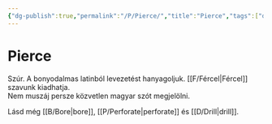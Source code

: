```yaml
---
{"dg-publish":true,"permalink":"/P/Pierce/","title":"Pierce","tags":["dg_uploaded"],"created":"2023-11-30T08:41","updated":"2023-11-30T08:41"}
---
```



# Pierce

Szúr. A bonyodalmas latinból levezetést hanyagoljuk. [[F/Fércel\|Fércel]] szavunk kiadhatja.  
Nem muszáj persze közvetlen magyar szót megjelölni.  

Lásd még [[B/Bore\|bore]], [[P/Perforate\|perforate]] és [[D/Drill\|drill]].  